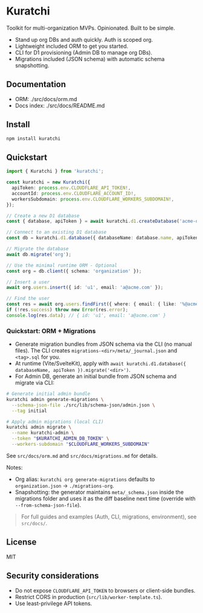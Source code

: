 # Kuratchi

Toolkit for multi-organization MVPs. Opinionated. Built to be simple.

- Stand up org DBs and auth quickly. Auth is scoped org.
- Lightweight included ORM to get you started.
- CLI for D1 provisioning (Admin DB to manage org DBs).
- Migrations included (JSON schema) with automatic schema snapshotting.

## Documentation

- ORM: ./src/docs/orm.md
- Docs index: ./src/docs/README.md

## Install

```sh
npm install kuratchi
```

## Quickstart

```ts
import { Kuratchi } from 'kuratchi';

const kuratchi = new Kuratchi({
  apiToken: process.env.CLOUDFLARE_API_TOKEN!,
  accountId: process.env.CLOUDFLARE_ACCOUNT_ID!,
  workersSubdomain: process.env.CLOUDFLARE_WORKERS_SUBDOMAIN!,
});

// Create a new D1 database
const { database, apiToken } = await kuratchi.d1.createDatabase('acme-org');

// Connect to an existing D1 database
const db = kuratchi.d1.database({ databaseName: database.name, apiToken });

// Migrate the database
await db.migrate('org');

// Use the minimal runtime ORM - Optional
const org = db.client({ schema: 'organization' });

// Insert a user
await org.users.insert({ id: 'u1', email: 'a@acme.com' });

// Find the user
const res = await org.users.findFirst({ where: { email: { like: '%@acme.com' } } });
if (!res.success) throw new Error(res.error);
console.log(res.data); // { id: 'u1', email: 'a@acme.com' }
```

### Quickstart: ORM + Migrations

- Generate migration bundles from JSON schema via the CLI (no manual files). The CLI creates `migrations-<dir>/meta/_journal.json` and `<tag>.sql` for you.
- At runtime (Vite/SvelteKit), apply with `await kuratchi.d1.database({ databaseName, apiToken }).migrate('<dir>')`.
- For Admin DB, generate an initial bundle from JSON schema and migrate via CLI:

```sh
# Generate initial admin bundle
kuratchi admin generate-migrations \
  --schema-json-file ./src/lib/schema-json/admin.json \
  --tag initial

# Apply admin migrations (local CLI)
kuratchi admin migrate \
  --name kuratchi-admin \
  --token "$KURATCHI_ADMIN_DB_TOKEN" \
  --workers-subdomain "$CLOUDFLARE_WORKERS_SUBDOMAIN"
```

See `src/docs/orm.md` and `src/docs/migrations.md` for details.

Notes:
- Org alias: `kuratchi org generate-migrations` defaults to `organization.json` -> `./migrations-org`.
- Snapshotting: the generator maintains `meta/_schema.json` inside the migrations folder and uses it as the diff baseline next time (override with `--from-schema-json-file`).



> For full guides and examples (Auth, CLI, migrations, environment), see `src/docs/`.


## License

MIT

## Security considerations

- Do not expose `CLOUDFLARE_API_TOKEN` to browsers or client-side bundles.
- Restrict CORS in production (`src/lib/worker-template.ts`).
- Use least-privilege API tokens.
